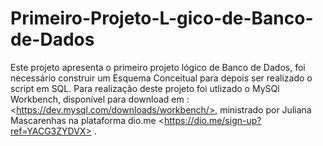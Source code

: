# Primeiro-Projeto-L-gico-de-Banco-de-Dados
Este projeto apresenta o primeiro projeto lógico de Banco de Dados, foi necessário construir um Esquema Conceitual para depois ser realizado o script em SQL. Para realização deste projeto foi utlizado o MySQl Workbench, disponível para download em : &lt;https://dev.mysql.com/downloads/workbench/>, ministrado por Juliana Mascarenhas na plataforma dio.me &lt;https://dio.me/sign-up?ref=YACG3ZYDVX> . 
